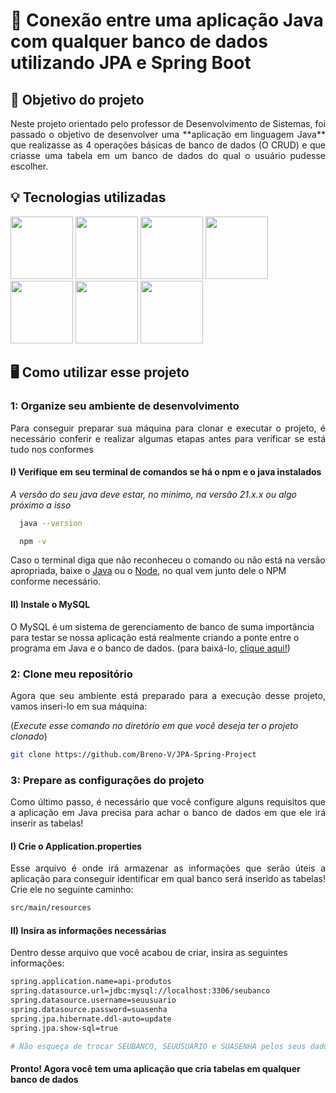 # 🔐 Conexão entre uma aplicação Java com qualquer banco de dados utilizando JPA e Spring Boot

## 🔖 Objetivo do projeto

<p style="text-align: justify">Neste projeto orientado pelo professor de Desenvolvimento de Sistemas, foi passado o objetivo de desenvolver uma **aplicação em linguagem Java** que realizasse as 4 operações básicas de banco de dados (O CRUD) e que criasse uma tabela em um banco de dados do qual o usuário pudesse escolher.<p/>

## 💡 Tecnologias utilizadas

<img src="https://cdn.jsdelivr.net/gh/devicons/devicon@latest/icons/java/java-original.svg" width="100"/>
<img src="https://cdn.jsdelivr.net/gh/devicons/devicon@latest/icons/mysql/mysql-original.svg" width="100"/>
<img src="https://cdn.jsdelivr.net/gh/devicons/devicon@latest/icons/spring/spring-original.svg" width="100"/>
<img src="https://cdn.jsdelivr.net/gh/devicons/devicon@latest/icons/postman/postman-original.svg" width="100"/>
<img src="https://cdn.jsdelivr.net/gh/devicons/devicon@latest/icons/npm/npm-original.svg" width="100"/>
<img src="https://cdn.jsdelivr.net/gh/devicons/devicon@latest/icons/git/git-original.svg" width="100"/>
<img src="https://cdn.jsdelivr.net/gh/devicons/devicon@latest/icons/vscode/vscode-original.svg" width="100"/>

## 🖥️ Como utilizar esse projeto

### 1: Organize seu ambiente de desenvolvimento

<p style="text-align: justify">Para conseguir preparar sua máquina para clonar e executar o projeto, é necessário conferir e realizar algumas etapas antes para verificar se está tudo nos conformes</p>

#### I) Verifique em seu terminal de comandos se há o npm e o java instalados

_A versão do seu java deve estar, no mínimo, na versão 21.x.x ou algo próximo a isso_

```bash
  java --version 
```

```bash
  npm -v
```

Caso o terminal diga que não reconheceu o comando ou não está na versão apropriada, baixe o [Java](https://www.oracle.com/java/technologies/downloads/archive/) ou o [Node](https://nodejs.org/en/download), no qual vem junto dele o NPM conforme necessário.

#### II) Instale o MySQL

O MySQL é um sistema de gerenciamento de banco de suma importância para testar se nossa aplicação está realmente criando a ponte entre o programa em Java e o banco de dados. (para baixá-lo, [clique aqui!](https://dev.mysql.com/downloads/installer/))

### 2: Clone meu repositório

<p style="text-align: justify">Agora que seu ambiente está preparado para a execução desse projeto, vamos inseri-lo em sua máquina:</p>

(_Execute esse comando no diretório em que você deseja ter o projeto clonado_)

```bash
git clone https://github.com/Breno-V/JPA-Spring-Project
```

### 3: Prepare as configurações do projeto

<p style="text-align: justify">Como último passo, é necessário que você configure alguns requisitos que a aplicação em Java precisa para achar o banco de dados em que ele irá inserir as tabelas!</p>

#### I) Crie o Application.properties

<p style="text-align: justify">Esse arquivo é onde irá armazenar as informações que serão úteis a aplicação para conseguir identificar em qual banco será inserido as tabelas! Crie ele no seguinte caminho:

```bash
src/main/resources
```

#### II) Insira as informações necessárias

Dentro desse arquivo que você acabou de criar, insira as seguintes informações:

```bash
spring.application.name=api-produtos
spring.datasource.url=jdbc:mysql://localhost:3306/seubanco
spring.datasource.username=seuusuario
spring.datasource.password=suasenha
spring.jpa.hibernate.ddl-auto=update
spring.jpa.show-sql=true

# Não esqueça de trocar SEUBANCO, SEUUSUARIO e SUASENHA pelos seus dados pessoais/sensíveis que conferem no MySQL (Ou outro sistema que estiver utilizando)
```

#### Pronto! Agora você tem uma aplicação que cria tabelas em qualquer banco de dados
